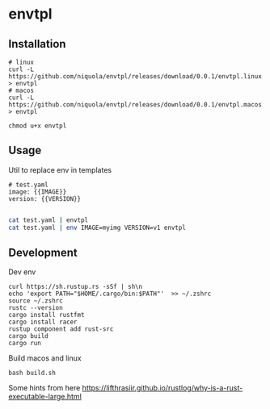 # envtpl

## Installation

```
# linux
curl -L https://github.com/niquola/envtpl/releases/download/0.0.1/envtpl.linux > envtpl
# macos
curl -L https://github.com/niquola/envtpl/releases/download/0.0.1/envtpl.macos > envtpl

chmod u+x envtpl
```

## Usage

Util to replace env in templates

```
# test.yaml
image: {{IMAGE}}
version: {{VERSION}}

```

```bash

cat test.yaml | envtpl
cat test.yaml | env IMAGE=myimg VERSION=v1 envtpl
```





## Development

Dev env

```
curl https://sh.rustup.rs -sSf | sh\n
echo 'export PATH="$HOME/.cargo/bin:$PATH"'  >> ~/.zshrc
source ~/.zshrc
rustc --version
cargo install rustfmt
cargo install racer
rustup component add rust-src
cargo build
cargo run

```

Build macos and linux

```
bash build.sh

```


Some hints from here https://lifthrasiir.github.io/rustlog/why-is-a-rust-executable-large.html
